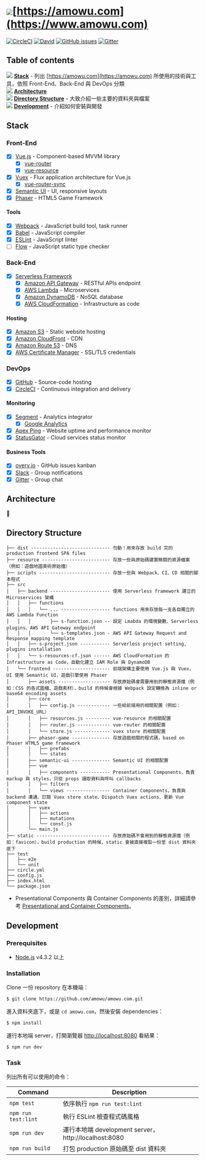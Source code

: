 # ![](http://i.imgur.com/EgkLVW4.png)[https://amowu.com](https://www.amowu.com)

[![CircleCI](https://img.shields.io/circleci/project/amowu/amowu.com.svg?style=flat-square)](https://circleci.com/gh/amowu/amowu.com)
[![David](https://img.shields.io/david/amowu/amowu.com.svg?style=flat-square)](https://david-dm.org/amowu/amowu.com)
[![GitHub issues](https://img.shields.io/github/issues/amowu/amowu.com.svg?style=flat-square)](https://overv.io/amowu/amowu.com)
[![Gitter](https://img.shields.io/gitter/room/amowu/amowu.com.svg)](https://gitter.im/amowu/amowu.com)

## Table of contents

![](http://i.imgur.com/ISEoB3u.png) **[Stack](#stack)** - 列出 [https://amowu.com](https://amowu.com) 所使用的技術與工具，依照 Front-End、Back-End 與 DevOps 分類<br/>
![](http://i.imgur.com/a5SHBxe.png) **[Architecture](#architecture)**<br/>
![](http://i.imgur.com/Bjir8Xg.png) **[Directory Structure](#directory-structure)** - 大致介紹一些主要的資料夾與檔案<br/>
![](http://i.imgur.com/VWqop0k.png) **[Development](#development)** - 介紹如何安裝與開發

## Stack

### Front-End

- [x] [Vue.js](https://vuejs.org/) - Component-based MVVM library
  - [x] [vue-router](https://github.com/vuejs/vue-router)
  - [x] [vue-resource](https://github.com/vuejs/vue-resource)
- [x] [Vuex](https://github.com/vuejs/vuex) - Flux application architecture for Vue.js
  - [x] [vue-router-sync](https://github.com/vuejs/vuex-router-sync)
- [x] [Semantic UI](http://semantic-ui.com/) - UI, responsive layouts
- [x] [Phaser](http://phaser.io/) - HTML5 Game Framework

#### Tools

- [x] [Webpack](https://webpack.github.io/) - JavaScript build tool, task runner
- [x] [Babel](https://babeljs.io/) - JavaScript compiler
- [x] [ESLint](http://eslint.org/) - JavaScript linter
- [ ] [Flow](https://flowtype.org/) - JavaScript static type checker

### Back-End

- [x] [Serverless Framework](http://serverless.com/)
  - [x] [Amazon API Gateway](https://aws.amazon.com/api-gateway) - RESTful APIs endpoint
  - [x] [AWS Lambda](https://aws.amazon.com/lambda) - Microservices
  - [x] [Amazon DynamoDB](https://aws.amazon.com/dynamodb) - NoSQL database
  - [x] [AWS CloudFormation](https://aws.amazon.com/cloudformation) - Infrastructure as code

#### Hosting

- [x] [Amazon S3](https://aws.amazon.com/s3) - Static website hosting
- [x] [Amazon CloudFront](https://aws.amazon.com/cloudfront) - CDN
- [x] [Amazon Route 53](https://aws.amazon.com/route53) - DNS
- [x] [AWS Certificate Manager](https://aws.amazon.com/certificate-manager) - SSL/TLS credentials

### DevOps

- [x] [GitHub](https://github.com/amowu/amowu.com) - Source-code hosting
- [x] [CircleCI](https://circleci.com/gh/amowu/amowu.com) - Continuous integration and delivery

#### Monitoring

- [x] [Segment](https://segment.com/) - Analytics integrator
  - [x] [Google Analytics](https://www.google.com/analytics/)
- [x] [Apex Ping](https://ping.apex.sh/) - Website uptime and performance monitor
- [x] [StatusGator](https://statusgator.com/) - Cloud services status monitor

#### Business Tools

- [x] [overv.io](https://overv.io/amowu/amowu.com) - GitHub issues kanban
- [x] [Slack](https://slack.com/) - Group notifications
- [x] [Gitter](https://gitter.im/amowu/amowu.com) - Group chat

## Architecture

🚧

## Directory Structure

```
├── dist ----------------------------- 勿動！用來存放 build 完的 production frontend SPA files
├── resource ------------------------- 存放一些與原始碼建置無關的資源檔案（例如：遊戲地圖美術原始擋）
├── scripts -------------------------- 存放一些與 Webpack、CI、CD 相關的腳本程式
├── src
│   ├── backend ---------------------- 使用 Serverless framework 建立的 Microservices 架構
│   │   ├── functions
│   │   │   └── ... ------------------ functions 用來存放每一支各自獨立的 AWS Lambda Function
│   │   │       ├── s-function.json -- 設定 Lmabda 的環境變數、Serverless plugins、AWS API Gateway endpoint
│   │   │       └── s-templates.json - AWS API Gateway Request and Response mapping template
│   │   ├── s-project.json ----------- Serverless project setting, plugins installation
│   │   └── s-resources-cf.json ------ AWS CloudFormation 的 Infrastructure as Code，自動化建立 IAM Role 與 DynamoDB
│   └── frontend --------------------- 前端架構主要使用 Vue.js 與 Vuex，UI 使用 Semantic UI，遊戲引擎使用 Phaser
│       ├── assets ------------------- 存放原始碼會需要用到的靜態資源擋（例如：CSS 的各式圖檔、遊戲素材），build 的時候會根據 Webpack 設定轉換為 inline or base64 encoding assets
│       ├── core
│       │   ├── config.js ------------ 一些給前端用的相關配置（例如：API_INVOKE_URL）
│       │   ├── resources.js --------- vue-resource 的相關配置
│       │   ├── router.js ------------ vue-router 的相關配置
│       │   └── store.js ------------- vuex store 的相關配置
│       ├── phaser-game -------------- 存放遊戲相關的程式碼，based on Phaser HTML5 game framework
│       │   ├── prefabs
│       │   └── states
│       ├── semantic-ui -------------- Semantic UI 的相關配置
│       ├── vue
│       │   ├── components ----------- Presentational Components，負責 markup 與 styles，只從 props 讀取資料與呼叫 callbacks
│       │   ├── filters
│       │   └── views ---------------- Container Components，負責與 backend 溝通、訂閱 Vuex store state、Dispatch Vuex actions、更新 Vue component state
│       ├── vuex
│       │   ├── actions
│       │   ├── mutations
│       │   └── const.js
│       └── main.js
├── static --------------------------- 存放原始碼不會用到的靜態資源擋（例如：favicon），build production 的時候，static 會被直接複製一份至 dist 資料夾底下
├── test
│   ├── e2e
│   └── unit
├── circle.yml
├── config.js
├── index.html
└── package.json
```

- Presentational Components 與 Container Components 的差別，詳細請參考 [Presentational and Container Components](https://medium.com/@dan_abramov/smart-and-dumb-components-7ca2f9a7c7d0#.2wk206zci)。

## Development

### Prerequisites

- [Node.js](https://nodejs.org/en/) v4.3.2 以上

### Installation

Clone 一份 repository 在本機端：

```sh
$ git clone https://github.com/amowu/amowu.com.git
```

進入資料夾底下，或是 `cd amowu.com`，然後安裝 dependencies：

```sh
$ npm install
```

運行本地端 server，打開瀏覽器 [http://localhost:8080](http://localhost:8080) 看結果：

```sh
$ npm run dev
```

### Task

列出所有可以使用的命令：

| Command | Description |
| --- | --- |
| `npm test` | 依序執行 `npm run test:lint` |
| `npm run test:lint` | 執行 ESLint 檢查程式碼風格 |
| `npm run dev` | 運行本地端 development server，http://localhost:8080 |
| `npm run build` | 打包 production 原始碼至 dist 資料夾 |
